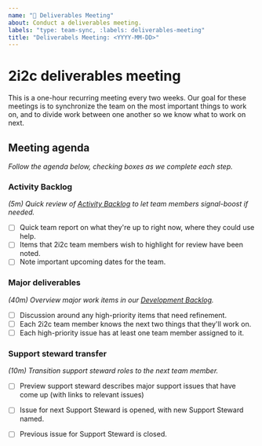 ```yaml
---
name: "🚀 Deliverables Meeting"
about: Conduct a deliverables meeting.
labels: "type: team-sync, :labels: deliverables-meeting"
title: "Deliverabels Meeting: <YYYY-MM-DD>"
---
```


# 2i2c deliverables meeting

This is a one-hour recurring meeting every two weeks.
Our goal for these meetings is to synchronize the team on the most important things to work on, and to divide work between one another so we know what to work on next.

## Meeting agenda

_Follow the agenda below, checking boxes as we complete each step._

### Activity Backlog
_(5m) Quick review of [Activity Backlog](https://github.com/orgs/2i2c-org/projects/5?fullscreen=true) to let team members signal-boost if needed._

- [ ] Quick team report on what they're up to right now, where they could use help.
- [ ] Items that 2i2c team members wish to highlight for review have been noted.
- [ ] Note important upcoming dates for the team.

### Major deliverables

_(40m) Overview major work items in our [Development Backlog](https://github.com/orgs/2i2c-org/projects/7?fullscreen=true)._

- [ ] Discussion around any high-priority items that need refinement.
- [ ] Each 2i2c team member knows the next two things that they'll work on.
- [ ] Each high-priority issue has at least one team member assigned to it.

### Support steward transfer

_(10m) Transition support steward roles to the next team member._

- [ ] Preview support steward describes major support issues that have come up (with links to relevant issues)
- [ ] Issue for next Support Steward is opened, with new Support Steward named.
- [ ] Previous issue for Support Steward is closed.


